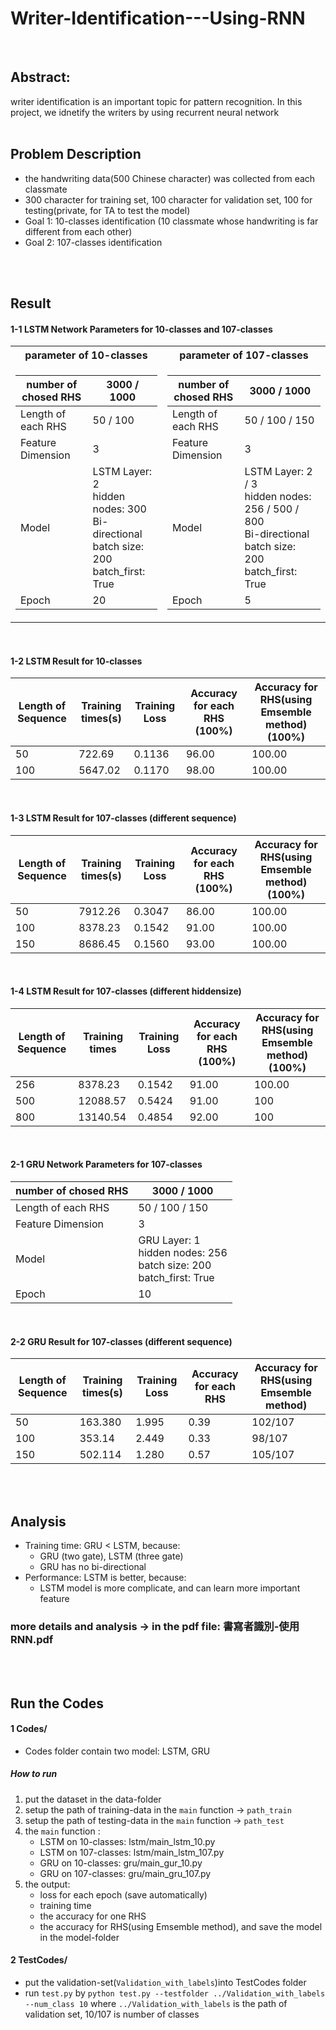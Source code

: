 # Writer-Identification---Using-RNN
<br>

## Abstract:
writer identification is an important topic for pattern recognition. In this project, we idnetify the writers by using recurrent neural network
<br>
<br>

## Problem Description
* the handwriting data(500 Chinese character) was collected from each classmate 
* 300 character for training set, 100 character for validation set, 100 for testing(private, for TA to test the model) 
* Goal 1: 10-classes identification (10 classmate whose handwriting is far different from each other)
* Goal 2: 107-classes identification
<br>
<br>

## Result
#### 1-1 LSTM Network Parameters for 10-classes and 107-classes
<table> 
<tr><th> parameter of 10-classes </th><th> parameter of 107-classes </th></tr> 
<tr><td> 

| number of chosed RHS  | 3000 / 1000 |
|  -------------------- |----------------|
| Length of each RHS    | 50 / 100    |
| Feature Dimension     | 3              | 
| Model                 | LSTM Layer: 2 <br> hidden nodes: 300 <br> Bi-directional <br> batch size: 200 <br> batch_first: True |
| Epoch                 | 20             |

</td><td> 

| number of chosed RHS  | 3000 / 1000 |
|  -------------------- |----------------|
| Length of each RHS    | 50 / 100 / 150 |
| Feature Dimension     | 3              | 
| Model                 | LSTM Layer: 2 / 3 <br> hidden nodes: 256 / 500 / 800 <br> Bi-directional <br> batch size: 200 <br> batch_first: True |
| Epoch                 | 5             |


</td></tr> </table> 
<br>

#### 1-2 LSTM Result for 10-classes
| Length of Sequence | Training times(s) | Training Loss | Accuracy for each RHS (100%) | Accuracy for RHS(using Emsemble method)(100%) |
|----|----|----|----|----|
|50|722.69|0.1136|96.00|100.00|
|100|5647.02|0.1170|98.00|100.00|
<br>

#### 1-3 LSTM Result for 107-classes (different sequence)
| Length of Sequence | Training times(s) | Training Loss | Accuracy for each RHS (100%) | Accuracy for RHS(using Emsemble method)(100%) |
|----|----|----|----|----|
|50|7912.26|0.3047|86.00|100.00|
|100|8378.23|0.1542|91.00|100.00|
|150|8686.45|0.1560|93.00|100.00|
<br>

#### 1-4 LSTM Result for 107-classes (different hiddensize)
| Length of Sequence | Training times | Training Loss | Accuracy for each RHS (100%) | Accuracy for RHS(using Emsemble method)(100%) |
|----|----|----|----|----|
|256|8378.23|0.1542|91.00|100.00|
|500|12088.57|0.5424|91.00|100|
|800|13140.54|0.4854|92.00|100|
<br>

#### 2-1 GRU Network Parameters for 107-classes
| number of chosed RHS  | 3000 / 1000 |
|  -------------------- |----------------|
| Length of each RHS    | 50 / 100 / 150   |
| Feature Dimension     | 3              | 
| Model                 | GRU Layer: 1 <br> hidden nodes: 256 <br> batch size: 200 <br> batch_first: True |
| Epoch                 | 10             |
<br>

#### 2-2 GRU Result for 107-classes (different sequence)
| Length of Sequence | Training times(s) | Training Loss | Accuracy for each RHS | Accuracy for RHS(using Emsemble method) |
|----|----|----|----|----|
|50|163.380|1.995|0.39|102/107|
|100|353.14|2.449|0.33|98/107|
|150|502.114|1.280|0.57|105/107|
<br>
<br>

## Analysis
* Training time: GRU < LSTM, because:
   * GRU (two gate), LSTM (three gate)
   * GRU has no bi-directional
* Performance: LSTM is better, because:
   * LSTM model is more complicate, and can learn more important feature

### more details and analysis -> in the pdf file: 書寫者識別-使用RNN.pdf

<br>
<br>

## Run the Codes
#### 1 Codes/
* Codes folder contain two model: LSTM, GRU
##### How to run 
1. put the dataset in the data-folder
2. setup the path of training-data in the `main` function -> `path_train`
3. setup the path of testing-data in the `main` function -> `path_test`
4. the `main` function :
    * LSTM on 10-classes: lstm/main_lstm_10.py
    * LSTM on 107-classes: lstm/main_lstm_107.py
    * GRU on 10-classes: gru/main_gur_10.py
    * GRU on 107-classes: gru/main_gru_107.py
5. the output:
    * loss for each epoch (save automatically)
    * training time
    * the accuracy for one RHS
    * the accuracy for RHS(using Emsemble method), and save the model in the model-folder
    
#### 2 TestCodes/
* put the validation-set(`Validation_with_labels`)into TestCodes folder
* run `test.py` by `python test.py --testfolder ../Validation_with_labels --num_class 10` where `../Validation_with_labels` is the path of validation set, 10/107 is number of classes
    

